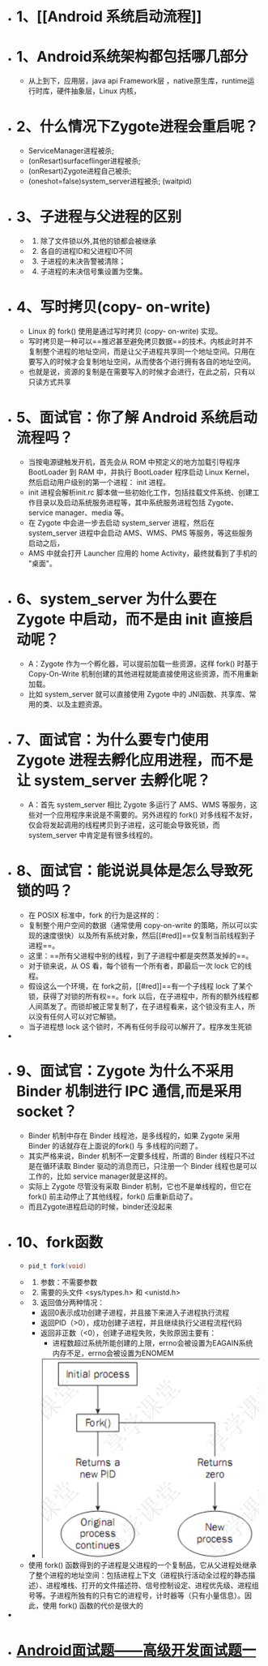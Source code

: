 - # 1、[[Android 系统启动流程]]
- # 1、Android系统架构都包括哪几部分
	- 从上到下，应用层，java api Framework层 ，native原生库，runtime运行时库，硬件抽象层，Linux 内核，
- # 2、什么情况下Zygote进程会重启呢？
	- ServiceManager进程被杀;
	- (onResart)surfaceflinger进程被杀;
	- (onResart)Zygote进程自己被杀;
	- (oneshot=false)system_server进程被杀; (waitpid)
- # 3、子进程与父进程的区别
	- 1. 除了文件锁以外,其他的锁都会被继承
	- 2. 各自的进程ID和父进程ID不同
	- 3. 子进程的未决告警被清除；
	- 4. 子进程的未决信号集设置为空集。
- # 4、写时拷贝(copy- on-write)
	- Linux 的 fork() 使用是通过写时拷贝 (copy- on-write) 实现。
	- 写时拷贝是一种可以==推迟甚至避免拷贝数据==的技术。内核此时并不复制整个进程的地址空间，而是让父子进程共享同一个地址空间。只用在要写入的时候才会复制地址空间，从而使各个进行拥有各自的地址空间。
	- 也就是说，资源的复制是在需要写入的时候才会进行，在此之前，只有以只读方式共享
- # 5、面试官：你了解 Android 系统启动流程吗？
	- 当按电源键触发开机，首先会从 ROM 中预定义的地方加载引导程序 BootLoader 到 RAM 中，并执行 BootLoader 程序启动 Linux Kernel， 然后启动用户级别的第一个进程： init 进程。
	- init 进程会解析init.rc 脚本做一些初始化工作，包括挂载文件系统、创建工作目录以及启动系统服务进程等，其中系统服务进程包括 Zygote、service manager、media 等。
	- 在 Zygote 中会进一步去启动 system_server 进程，然后在 system_server 进程中会启动 AMS、WMS、PMS 等服务，等这些服务启动之后，
	- AMS 中就会打开 Launcher 应用的 home Activity，最终就看到了手机的 "桌面"。
- # 6、system_server 为什么要在 Zygote 中启动，而不是由 init 直接启动呢？
	- A：Zygote 作为一个孵化器，可以提前加载一些资源，这样 fork() 时基于 Copy-On-Write 机制创建的其他进程就能直接使用这些资源，而不用重新加载。
	- 比如 system_server 就可以直接使用 Zygote 中的 JNI函数、共享库、常用的类、以及主题资源。
- # 7、面试官：为什么要专门使用 Zygote 进程去孵化应用进程，而不是让 system_server 去孵化呢？
	- A：首先 system_server 相比 Zygote 多运行了 AMS、WMS 等服务，这些对一个应用程序来说是不需要的。另外进程的 fork() 对多线程不友好，仅会将发起调用的线程拷贝到子进程，这可能会导致死锁，而system_server 中肯定是有很多线程的。
- # 8、面试官：能说说具体是怎么导致死锁的吗？
	- 在 POSIX 标准中，fork 的行为是这样的：
	- 复制整个用户空间的数据（通常使用 copy-on-write 的策略，所以可以实现的速度很快）以及所有系统对象，然后[[#red]]==仅复制当前线程到子进程==。
	- 这里：==所有父进程中别的线程，到了子进程中都是突然蒸发掉的==。
	- 对于锁来说，从 OS 看，每个锁有一个所有者，即最后一次 lock 它的线程。
	- 假设这么一个环境，在 fork之前，[[#red]]==有一个子线程 lock 了某个锁，获得了对锁的所有权==。fork 以后，在子进程中，所有的额外线程都人间蒸发了。而锁却被正常复制了，在子进程看来，这个锁没有主人，所以没有任何人可以对它解锁。
	- 当子进程想 lock 这个锁时，不再有任何手段可以解开了。程序发生死锁
-
- # 9、面试官：Zygote 为什么不采用 Binder 机制进行 IPC 通信,而是采用socket？
	- Binder 机制中存在 Binder 线程池，是多线程的，如果 Zygote 采用 Binder 的话就存在上面说的fork() 与 多线程的问题了。
	- 其实严格来说，Binder 机制不一定要多线程，所谓的 Binder 线程只不过是在循环读取 Binder 驱动的消息而已，只注册一个 Binder 线程也是可以工作的，比如 service manager就是这样的。
	- 实际上 Zygote 尽管没有采取 Binder 机制，它也不是单线程的，但它在 fork() 前主动停止了其他线程，fork() 后重新启动了。
	- 而且Zygote进程启动的时候，binder还没起来
- # 10、fork函数
	- ```java
	  pid_t fork(void)
	  ```
	- 1. 参数：不需要参数
	- 2. 需要的头文件 <sys/types.h> 和 <unistd.h>
	- 3. 返回值分两种情况：
		- 返回0表示成功创建子进程，并且接下来进入子进程执行流程
		- 返回PID（>0），成功创建子进程，并且继续执行父进程流程代码
		- 返回非正数（<0），创建子进程失败，失败原因主要有：
			- 进程数超过系统所能创建的上限，errno会被设置为EAGAIN系统内存不足，errno会被设置为ENOMEM
		- ![image.png](../assets/image_1688734776138_0.png)
	- 使用 fork() 函数得到的子进程是父进程的一个复制品，它从父进程处继承了整个进程的地址空间：包括进程上下文（进程执行活动全过程的静态描述）、进程堆栈、打开的文件描述符、信号控制设定、进程优先级、进程组号等。子进程所独有的只有它的进程号，计时器等（只有小量信息）。因此，使用 fork() 函数的代价是很大的
-
- # [Android面试题——高级开发面试题一](https://blog.csdn.net/Calvin_zhou/article/details/128123302)